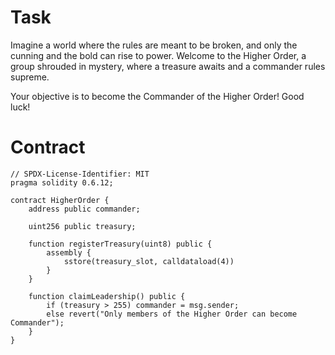 # Task

Imagine a world where the rules are meant to be broken, and only the cunning and the bold can rise to power. Welcome to the Higher Order, a group shrouded in mystery, where a treasure awaits and a commander rules supreme.
  
Your objective is to become the Commander of the Higher Order! Good luck!  
  
# Contract 
  
```sol
// SPDX-License-Identifier: MIT
pragma solidity 0.6.12;

contract HigherOrder {
    address public commander;

    uint256 public treasury;

    function registerTreasury(uint8) public {
        assembly {
            sstore(treasury_slot, calldataload(4))
        }
    }

    function claimLeadership() public {
        if (treasury > 255) commander = msg.sender;
        else revert("Only members of the Higher Order can become Commander");
    }
}
```
